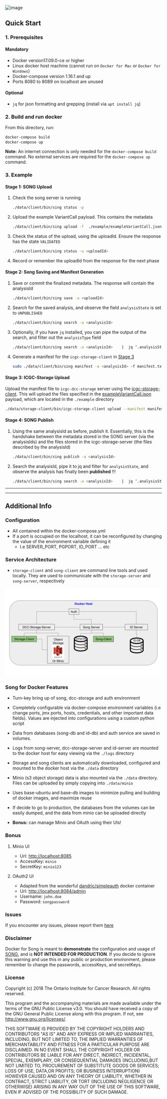 
![image](coollogo_com-321768_2.gif)

## Quick Start
### 1. Prerequisites
#### Mandatory
* Docker version17.09.0-ce or higher
* Linux docker host machine (cannot run on `Docker for Mac` or `Docker for Windows`)
* Docker-compose version 1.16.1 and up
* Ports 8080 to 8089 on localhost are unused

#### Optional
* `jq` for json formatting and grepping (install via `apt install jq`)


### 2. Build and run docker
From this directory, run:

```
docker-compose build
docker-compose up
```

**Note:** An internet connection is only needed for the `docker-compose build` command. No external services are required for the `docker-compose up` command.

### 3. Example
#### Stage 1: SONG Upload

1. Check the song server is running
    
    ```bash
    ./data/client/bin/sing status -p
    ```

2. Upload the example VariantCall payload. This contains the metadata

    ```bash
    ./data/client/bin/sing upload -f  ./example/exampleVariantCall.json
    ```

3. Check the status of the upload, using the uploadId. Ensure the response has the state `VALIDATED`
    ```bash
    ./data/client/bin/sing status -u <uploadId>
    ```

4. Record or remember the uploadId from the response for the next phase

#### Stage 2: Song Saving and Manifest Generation
1. Save or commit the finalized metadata. The response will contain the analysisId
    ```bash
    ./data/client/bin/sing save -u <uploadId>
    ```

2. Search for the saved analysis, and observe the field `analysisState` is set to `UNPUBLISHED`
    ```bash
    ./data/client/bin/sing search -a <analysisId>
    ```

3. Optionally, if you have `jq` installed, you can pipe the output of the search, and filter out the `analysisType` field
    ```bash
    ./data/client/bin/sing search -a <analysisId>    |  jq ‘.analysisState’
    ```

4. Generate a manifest for the `icgc-storage-client` in [Stage 3](#stage-3-icgc-storage-upload)
    ```bash
    sudo ./data/client/bin/sing manifest -a <analysisId> -f manifest.txt
    ```

#### Stage 3: ICGC-Storage Upload 
Upload the manifest file to `icgc-dcc-storage` server using the [icgc-storage-client](http://docs.icgc.org/software/binaries/#storage-client). This will upload the files specified in the [exampleVariantCall.json](https://github.com/overture-stack/SONG/blob/develop/docker/example/exampleVariantCall.json) payload, which are located in the `./example` directory
```bash
./data/storage-client/bin/icgc-storage-client upload --manifest manifest.txt
```

#### Stage 4: SONG Publish

1. Using the same analysisId as before, publish it. Essentially, this is the handshake between the metadata stored in the SONG server (via the analysisIds) and the files stored in the icgc-storage-server (the files described by the analysisId)
    ```bash
    ./data/client/bin/sing publish -a <analysisId>
    ```

2. Search the analysisId, pipe it to jq and filter for `analysisState`, and observe the analysis has finally been **published** \!\!\!
    ```bash
    ./data/client/bin/sing search -a <analysisId>    |  jq ‘.analysisState’
    ```


---

---

## Additional Info

### Configuration
* All contained within the docker-compose.yml
* If a port is occupied on the localhost, it can be reconfigured by changing the value of the environment variable defining it
    * I.e SERVER_PORT, PGPORT, ID_PORT ... etc

### Service Architecture
* `storage-client` and `song-client` are command line tools and used locally. They are used to communicate with the `storage-server` and `song-server`, respectively

![image](song-docker-service-architecture.svg)

### Song for Docker Features
* Turn-key bring up of song, dcc-storage and auth environment
  
  
* Completely configurable via docker-compose environment variables (i.e change ports, jmx ports, hosts, credentials, and other important data fields). Values are injected into configurations using a custom python script
  
  
* Data from databases (song-db and id-db) and auth service are saved in volumes.
  
  
* Logs from song-server, dcc-storage-server and id-server are mounted to the docker host for easy viewing via the `./logs` directory
  
  
* Storage and song clients are automatically downloaded, configured and mounted to the docker host via the `./data` directory

* Minio (s3 object storage) data is also mounted via the `./data` directory. Files can be uploaded by simply copying into `./data/minio`


* Uses base-ubuntu and base-db images to minimize pulling and building of docker images, and maximize reuse


* If decide to go to production, the databases from the volumes can be easily dumped, and the data from minio can be uploaded directly


* **Bonus:** can manage Minio and OAuth using their UIs\!

### Bonus
1. Minio UI
    * Url: [http://localhost:8085](http://localhost:8085)
    * AccessKey: `minio`
    * SecretKey: `minio123`

2. OAuth2 UI
    * Adapted from the wonderful [dandric/simpleauth](https://github.com/andricDu/SimpleAuth) docker container
    * Url: [http://localhost:8084/admin](http://localhost:8084/admin)
    * Username: `john.doe`
    * Password: `songpassword`

### Issues
If you encounter any issues, please report them [here](https://github.com/overture-stack/SONG/issues)

### Disclaimer
Docker for Song is meant to **demonstrate** the configuration and usage of [SONG](https://github.com/overture-stack/SONG), and is **NOT INTENDED FOR PRODUCTION**. If you decide to ignore this warning and use this in any public or production environment, please remember to change the passwords, accessKeys, and secretKeys. 

### License

Copyright (c) 2018 The Ontario Institute for Cancer Research. All rights
reserved.

This program and the accompanying materials are made available under the
terms of the GNU Public License v3.0. You should have received a copy of
the GNU General Public License along with
this program. If not, see <http://www.gnu.org/licenses/>.

THIS SOFTWARE IS PROVIDED BY THE COPYRIGHT HOLDERS AND CONTRIBUTORS "AS IS"
AND ANY EXPRESS OR IMPLIED WARRANTIES, INCLUDING, BUT NOT LIMITED TO, THE
IMPLIED WARRANTIES OF MERCHANTABILITY AND FITNESS FOR A PARTICULAR PURPOSE
ARE DISCLAIMED. IN NO EVENT SHALL THE COPYRIGHT HOLDER OR CONTRIBUTORS BE
LIABLE FOR ANY DIRECT, INDIRECT, INCIDENTAL, SPECIAL, EXEMPLARY, OR
CONSEQUENTIAL DAMAGES (INCLUDING,BUT NOT LIMITED TO, PROCUREMENT OF
SUBSTITUTE GOODS OR SERVICES; LOSS OF USE, DATA,OR PROFITS; OR BUSINESS
INTERRUPTION) HOWEVER CAUSED AND ON ANY THEORY OF LIABILITY, WHETHER
IN CONTRACT, STRICT LIABILITY, OR TORT (INCLUDING NEGLIGENCE OR OTHERWISE)
ARISING IN ANY WAY OUT OF THE USE OF THIS SOFTWARE, EVEN IF ADVISED OF THE
POSSIBILITY OF SUCH DAMAGE.

